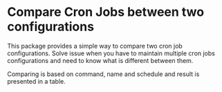 # Compare Cron Jobs between two configurations

This package provides a simple way to compare two cron job configurations. Solve issue when you have to maintain
multiple cron jobs configurations and need to know what is different between them.

Comparing is based on command, name and schedule and result is presented in a table.



